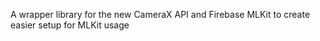 A wrapper library for the new CameraX API and Firebase MLKit to create easier setup for MLKit usage 
